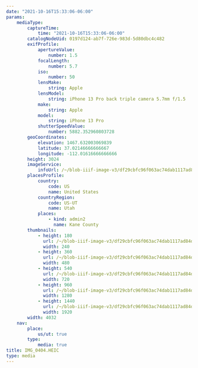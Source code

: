 ```yaml
---
date: "2021-10-16T15:33:06-06:00"
params:
    mediaType:
        captureTime:
            time: "2021-10-16T15:33:06-06:00"
        catalogNodeUid: 0197d124-ab7f-726e-983d-5d80dbc4c482
        exifProfile:
            apertureValue:
                number: 1.5
            focalLength:
                number: 5.7
            iso:
                number: 50
            lensMake:
                string: Apple
            lensModel:
                string: iPhone 13 Pro back triple camera 5.7mm f/1.5
            make:
                string: Apple
            model:
                string: iPhone 13 Pro
            shutterSpeedValue:
                number: 5882.352960803728
        geoCoordinates:
            elevation: 1467.632003069839
            latitude: 37.02146666666667
            longitude: -112.01616666666666
        height: 3024
        imageService:
            infoUrl: /~/blob-iiif-image-v3/df29cbfc96f063ac74dab1117ad84de128ed1e389368fdf4ba46674c69d8ee77/info.json
        placesProfile:
            country:
                code: US
                name: United States
            countryRegion:
                code: US-UT
                name: Utah
            places:
                - kind: admin2
                  name: Kane County
        thumbnails:
            - height: 180
              url: /~/blob-iiif-image-v3/df29cbfc96f063ac74dab1117ad84de128ed1e389368fdf4ba46674c69d8ee77/full/240%2C180/0/default.jpg
              width: 240
            - height: 360
              url: /~/blob-iiif-image-v3/df29cbfc96f063ac74dab1117ad84de128ed1e389368fdf4ba46674c69d8ee77/full/480%2C360/0/default.jpg
              width: 480
            - height: 540
              url: /~/blob-iiif-image-v3/df29cbfc96f063ac74dab1117ad84de128ed1e389368fdf4ba46674c69d8ee77/full/720%2C540/0/default.jpg
              width: 720
            - height: 960
              url: /~/blob-iiif-image-v3/df29cbfc96f063ac74dab1117ad84de128ed1e389368fdf4ba46674c69d8ee77/full/1280%2C960/0/default.jpg
              width: 1280
            - height: 1440
              url: /~/blob-iiif-image-v3/df29cbfc96f063ac74dab1117ad84de128ed1e389368fdf4ba46674c69d8ee77/full/1920%2C1440/0/default.jpg
              width: 1920
        width: 4032
    nav:
        place:
            us/ut: true
        type:
            media: true
title: IMG_0404.HEIC
type: media
---
```

